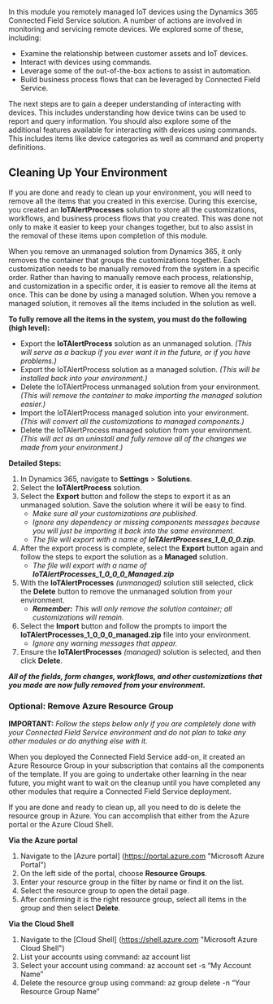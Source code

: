 In this module you remotely managed IoT devices using the Dynamics 365 Connected Field Service solution. A number of actions are involved in monitoring and servicing remote devices. We explored some of these, including:

- Examine the relationship between customer assets and IoT devices.  
- Interact with devices using commands.
- Leverage some of the out-of-the-box actions to assist in automation. 
- Build business process flows that can be leveraged by Connected Field Service.  

The next steps are to gain a deeper understanding of interacting with devices. This includes understanding how device twins can be used to report and query information. You should also explore some of the additional features available for interacting with devices using commands. This includes items like device categories as well as command and property definitions.  

## Cleaning Up Your Environment

If you are done and ready to clean up your environment, you will need to remove all the items that you created in this exercise. During this exercise, you created an **IoTAlertProcesses** solution to store all the customizations, workflows, and business process flows that you created. This was done not only to make it easier to keep your changes together, but to also assist in the removal of these items upon completion of this module.  

When you remove an unmanaged solution from Dynamics 365, it only removes the container that groups the customizations together. Each customization needs to be manually removed from the system in a specific order. Rather than having to manually remove each process, relationship, and customization in a specific order, it is easier to remove all the items at once. This can be done by using a managed solution. When you remove a managed solution, it removes all the items included in the solution as well. 

**To fully remove all the items in the system, you must do the following (high level):**

- Export the **IoTAlertProcess** solution as an unmanaged solution. *(This will serve as a backup if you ever want it in the future, or if you have problems.)*
- Export the IoTAlertProcess solution as a managed solution. *(This will be installed back into your environment.)* 
- Delete the IoTAlertProcess unmanaged solution from your environment. *(This will remove the container to make importing the managed solution easier.)*
- Import the IoTAlertProcess managed solution into your environment. *(This will convert all the customizations to managed components.)*
- Delete the IoTAlertProcess managed solution from your environment. *(This will act as an uninstall and fully remove all of the changes we made from your environment.)*   

**Detailed Steps:**

1. In Dynamics 365, navigate to **Settings** > **Solutions**.
1. Select the **IoTAlertProcess** solution.
1. Select the **Export** button and follow the steps to export it as an unmanaged solution. Save the solution where it will be easy to find.
	- *Make sure all your customizations are published.*
	- *Ignore any dependency or missing components messages because you will just be importing it back into the same environment.*
	- *The file will export with a name of* ***IoTAlertProcesses_1_0_0_0.zip.***
1. After the export process is complete, select the **Export** button again and follow the steps to export the solution as a **Managed** solution.
	- *The file will export with a name of* ***IoTAlertProcesses_1_0_0_0_Managed.zip***
1. With the **IoTAlertProcesses** *(unmanaged)* solution still selected, click the **Delete** button to remove the unmanaged solution from your environment. 
	- ***Remember:*** *This will only remove the solution container; all customizations will remain.*
1. Select the **Import** button and follow the prompts to import the **IoTAlertProcesses_1_0_0_0_managed.zip** file into your environment. 
	- *Ignore any warning messages that appear.*
1. Ensure the **IoTAlertProcesses** *(managed)* solution is selected, and then click **Delete**. 

***All of the fields, form changes, workflows, and other customizations that you made are now fully removed from your environment.*** 

### Optional: Remove Azure Resource Group

**IMPORTANT:** *Follow the steps below only if you are completely done with your Connected Field Service environment and do not plan to take any other modules or do anything else with it.*  

When you deployed the Connected Field Service add-on, it created an Azure Resource Group in your subscription that contains all the components of the template. If you are going to undertake other learning in the near future, you might want to wait on the cleanup until you have completed any other modules that require a Connected Field Service deployment.

If you are done and ready to clean up, all you need to do is delete the resource group in Azure. You can accomplish that either from the Azure portal or the Azure Cloud Shell.

**Via the Azure portal**

1. Navigate to the [Azure portal] (https://portal.azure.com "Microsoft Azure Portal")
1. On the left side of the portal, choose **Resource Groups**.
1. Enter your resource group in the filter by name or find it on the list.
1. Select the resource group to open the detail page.
1. After confirming it is the right resource group, select all items in the group and then select **Delete**.

**Via the Cloud Shell**

1. Navigate to the [Cloud Shell] (https://shell.azure.com "Microsoft Azure Cloud Shell")
1. List your accounts using command: az account list
1. Select your account using command: az account set -s “My Account Name”
1. Delete the resource group using command: az group delete -n “Your Resource Group Name”


